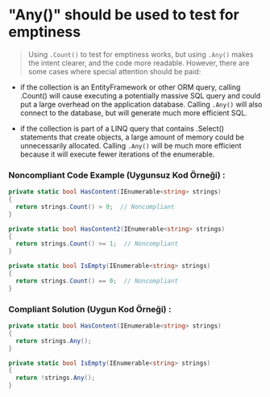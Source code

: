# "Any()" should be used to test for emptiness

> Using `.Count()` to test for emptiness works, but using `.Any()` makes the intent clearer, and the code more readable. However, there are some cases where special attention should be paid:

- if the collection is an EntityFramework or other ORM query, calling .Count() will cause executing a potentially massive SQL query and could put a large overhead on the application database. Calling `.Any()` will also connect to the database, but will generate much more efficient SQL.

- if the collection is part of a LINQ query that contains .Select() statements that create objects, a large amount of memory could be unnecessarily allocated. Calling `.Any()` will be much more efficient because it will execute fewer iterations of the enumerable.

### Noncompliant Code Example (Uygunsuz Kod Örneği) :

```c#
private static bool HasContent(IEnumerable<string> strings)
{
  return strings.Count() > 0;  // Noncompliant
}

private static bool HasContent2(IEnumerable<string> strings)
{
  return strings.Count() >= 1;  // Noncompliant
}

private static bool IsEmpty(IEnumerable<string> strings)
{
  return strings.Count() == 0;  // Noncompliant
}
```

### Compliant Solution (Uygun Kod Örneği) :

```c#
private static bool HasContent(IEnumerable<string> strings)
{
  return strings.Any();
}

private static bool IsEmpty(IEnumerable<string> strings)
{
  return !strings.Any();
}
```